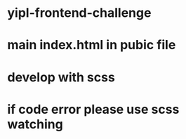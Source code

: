 # yipl-frontend-challenge
# main index.html in pubic file
# develop with scss
# if code error please use scss watching 
